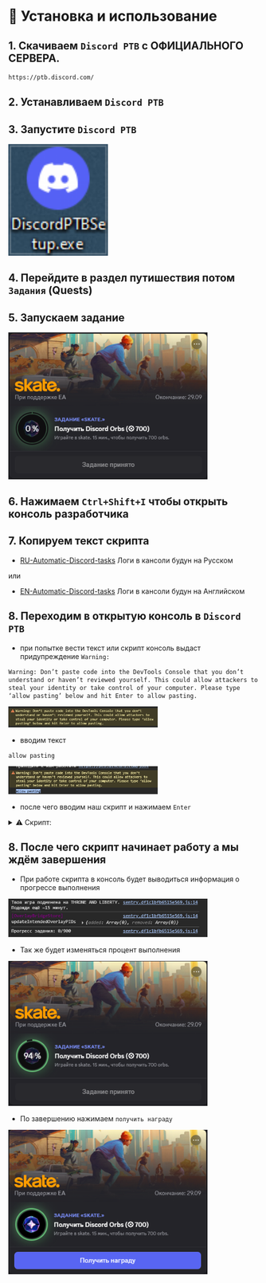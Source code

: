 # 🚀 Установка и использование

## 1. Скачиваем `Discord PTB` с ОФИЦИАЛЬНОГО СЕРВЕРА.

```sh
https://ptb.discord.com/
```
## 2. Устанавливаем `Discord PTB`

## 3. Запустите `Discord PTB`

<p align="left">
  <img src="./media/icon.png" alt="Discord PTB" width="200">
</p>

## 4. Перейдите в раздел путишествия потом `Задания` (Quests)

## 5. Запускаем задание 

<p align="left">
  <img src="./media/7-Automatic-Discord-tasks.png" alt="Automatic-Discord-tasks" width="400">
</p>

## 6. Нажимаем `Ctrl+Shift+I` чтобы открыть консоль разработчика

## 7. Копируем текст скрипта

- [RU-Automatic-Discord-tasks](/RU-Automatic-Discord-tasks.md) Логи в кансоли будун на Русском

или

- [EN-Automatic-Discord-tasks](/EN-Automatic-Discord-tasks.md) Логи в кансоли будун на Английском

## 8. Переходим в открытую консоль в `Discord PTB` 

- при попытке вести текст или скрипт консоль выдаст придупреждение `Warning:`

```info
Warning: Don’t paste code into the DevTools Console that you don’t understand or haven’t reviewed yourself. This could allow attackers to steal your identity or take control of your computer. Please type ‘allow pasting’ below and hit Enter to allow pasting.
```

<p align="left">
  <img src="./media/1-Console-Warning.png" alt="Console-Warning" width="300">
</p>

- вводим текст

```bash
allow pasting
```
<p align="left">
  <img src="./media/2-Console-Warning.png" alt="Console-Warning" width="300">
</p>

- после чего вводим наш скрипт и нажимаем `Enter`

<details>
    <summary>⚠️ Скрипт: </summary>

```sh
delete window.$;
let wpRequire = webpackChunkdiscord_app.push([[Symbol()], {}, r => r]);
webpackChunkdiscord_app.pop();

let ApplicationStreamingStore = Object.values(wpRequire.c).find(x => x?.exports?.Z?.__proto__?.getStreamerActiveStreamMetadata).exports.Z;
let RunningGameStore = Object.values(wpRequire.c).find(x => x?.exports?.ZP?.getRunningGames).exports.ZP;
let QuestsStore = Object.values(wpRequire.c).find(x => x?.exports?.Z?.__proto__?.getQuest).exports.Z;
let ChannelStore = Object.values(wpRequire.c).find(x => x?.exports?.Z?.__proto__?.getAllThreadsForParent).exports.Z;
let GuildChannelStore = Object.values(wpRequire.c).find(x => x?.exports?.ZP?.getSFWDefaultChannel).exports.ZP;
let FluxDispatcher = Object.values(wpRequire.c).find(x => x?.exports?.Z?.__proto__?.flushWaitQueue).exports.Z;
let api = Object.values(wpRequire.c).find(x => x?.exports?.tn?.get).exports.tn;

let quest = [...QuestsStore.quests.values()].find(x => x.id !== "1248385850622869556" && x.userStatus?.enrolledAt && !x.userStatus?.completedAt && new Date(x.config.expiresAt).getTime() > Date.now())
let isApp = typeof DiscordNative !== "undefined"
if(!quest) {
	console.log("Você não tem nenhuma missão não concluída!")
} else {
	const pid = Math.floor(Math.random() * 30000) + 1000
	
	const applicationId = quest.config.application.id
	const applicationName = quest.config.application.name
	const taskName = ["WATCH_VIDEO", "PLAY_ON_DESKTOP", "STREAM_ON_DESKTOP", "PLAY_ACTIVITY", "WATCH_VIDEO_ON_MOBILE"].find(x => quest.config.taskConfigV2.tasks[x] != null)
	const secondsNeeded = quest.config.taskConfigV2.tasks[taskName].target
	let secondsDone = quest.userStatus?.progress?.[taskName]?.value ?? 0

	if(taskName === "WATCH_VIDEO" || taskName === "WATCH_VIDEO_ON_MOBILE") {
		const maxFuture = 10, speed = 7, interval = 1
		const enrolledAt = new Date(quest.userStatus.enrolledAt).getTime()
		let fn = async () => {			
			while(true) {
				const maxAllowed = Math.floor((Date.now() - enrolledAt)/1000) + maxFuture
				const diff = maxAllowed - secondsDone
				const timestamp = secondsDone + speed
				if(diff >= speed) {
					await api.post({url: `/quests/${quest.id}/video-progress`, body: {timestamp: Math.min(secondsNeeded, timestamp + Math.random())}})
					secondsDone = Math.min(secondsNeeded, timestamp)
				}
				
				if(timestamp >= secondsNeeded) {
					break
				}
				await new Promise(resolve => setTimeout(resolve, interval * 1000))
			}
			console.log("Missão concluída!")
		}
		fn()
		console.log(`Spoofing video for ${applicationName}.`)
	} else if(taskName === "PLAY_ON_DESKTOP") {
		if(!isApp) {
			console.log("Isso não funciona mais no navegador para missões que não sejam em vídeo. Use o aplicativo para desktop para concluir a ", applicationName, "missão!")
		} else {
			api.get({url: `/applications/public?application_ids=${applicationId}`}).then(res => {
				const appData = res.body[0]
				const exeName = appData.executables.find(x => x.os === "win32").name.replace(">","")
				
				const fakeGame = {
					cmdLine: `C:\\Program Files\\${appData.name}\\${exeName}`,
					exeName,
					exePath: `c:/program files/${appData.name.toLowerCase()}/${exeName}`,
					hidden: false,
					isLauncher: false,
					id: applicationId,
					name: appData.name,
					pid: pid,
					pidPath: [pid],
					processName: appData.name,
					start: Date.now(),
				}
				const realGames = RunningGameStore.getRunningGames()
				const fakeGames = [fakeGame]
				const realGetRunningGames = RunningGameStore.getRunningGames
				const realGetGameForPID = RunningGameStore.getGameForPID
				RunningGameStore.getRunningGames = () => fakeGames
				RunningGameStore.getGameForPID = (pid) => fakeGames.find(x => x.pid === pid)
				FluxDispatcher.dispatch({type: "RUNNING_GAMES_CHANGE", removed: realGames, added: [fakeGame], games: fakeGames})
				
				let fn = data => {
					let progress = quest.config.configVersion === 1 ? data.userStatus.streamProgressSeconds : Math.floor(data.userStatus.progress.PLAY_ON_DESKTOP.value)
					console.log(`Progresso da missão: ${progress}/${secondsNeeded}`)
					
					if(progress >= secondsNeeded) {
						console.log("Missão concluída!")
						
						RunningGameStore.getRunningGames = realGetRunningGames
						RunningGameStore.getGameForPID = realGetGameForPID
						FluxDispatcher.dispatch({type: "RUNNING_GAMES_CHANGE", removed: [fakeGame], added: [], games: []})
						FluxDispatcher.unsubscribe("QUESTS_SEND_HEARTBEAT_SUCCESS", fn)
					}
				}
				FluxDispatcher.subscribe("QUESTS_SEND_HEARTBEAT_SUCCESS", fn)
				
				console.log(`Seu jogo foi falsificado para ${applicationName}. Aguarde mais ${Math.ceil((secondsNeeded - secondsDone) / 60)} minutos.`)
			})
		}
	} else if(taskName === "STREAM_ON_DESKTOP") {
		if(!isApp) {
			console.log("Isso não funciona mais no navegador para missões que não sejam em vídeo. Use o aplicativo de desktop para concluir a", applicationName, "missão!")
		} else {
			let realFunc = ApplicationStreamingStore.getStreamerActiveStreamMetadata
			ApplicationStreamingStore.getStreamerActiveStreamMetadata = () => ({
				id: applicationId,
				pid,
				sourceName: null
			})
			
			let fn = data => {
				let progress = quest.config.configVersion === 1 ? data.userStatus.streamProgressSeconds : Math.floor(data.userStatus.progress.STREAM_ON_DESKTOP.value)
				console.log(`Progresso da missão: ${progress}/${secondsNeeded}`)
				
				if(progress >= secondsNeeded) {
					console.log("Missão concluída!")
					
					ApplicationStreamingStore.getStreamerActiveStreamMetadata = realFunc
					FluxDispatcher.unsubscribe("QUESTS_SEND_HEARTBEAT_SUCCESS", fn)
				}
			}
			FluxDispatcher.subscribe("QUESTS_SEND_HEARTBEAT_SUCCESS", fn)
			
			console.log(`Sua transmissão foi falsificada para ${applicationName}. Transmita qualquer janela em vc por mais ${Math.ceil((secondsNeeded - secondsDone) / 60)} minutos.`)
			console.log("Lembre-se de que você precisa de pelo menos mais uma pessoa no vc!")
		}
	} else if(taskName === "PLAY_ACTIVITY") {
		const channelId = ChannelStore.getSortedPrivateChannels()[0]?.id ?? Object.values(GuildChannelStore.getAllGuilds()).find(x => x != null && x.VOCAL.length > 0).VOCAL[0].channel.id
		const streamKey = `call:${channelId}:1`
		
		let fn = async () => {
			console.log("Concluindo missão", applicationName, "-", quest.config.messages.questName)
			
			while(true) {
				const res = await api.post({url: `/quests/${quest.id}/heartbeat`, body: {stream_key: streamKey, terminal: false}})
				const progress = res.body.progress.PLAY_ACTIVITY.value
				console.log(`Progresso da missão: ${progress}/${secondsNeeded}`)
				
				await new Promise(resolve => setTimeout(resolve, 20 * 1000))
				
				if(progress >= secondsNeeded) {
					await api.post({url: `/quests/${quest.id}/heartbeat`, body: {stream_key: streamKey, terminal: true}})
					break
				}
			}
			
			console.log("Missão concluída!")
		}
		fn()
	}
}
```

</details>

## 8. После чего скрипт начинает работу а мы ждём завершения

- При работе скрипта в консоль будет выводиться информация о прогрессе выполнения

<p align="left">
  <img src="./media/5-Automatic-Discord-tasks.png" alt="Automatic-Discord-tasks" width="400">
</p>

- Так же будет изменяться процент выполнения

<p align="left">
  <img src="./media/8-Automatic-Discord-tasks.png" alt="Automatic-Discord-tasks" width="400">
</p>

- По завершению нажимаем `получить награду`

<p align="left">
  <img src="./media/9-Automatic-Discord-tasks.png" alt="Automatic-Discord-tasks" width="400">
</p>
